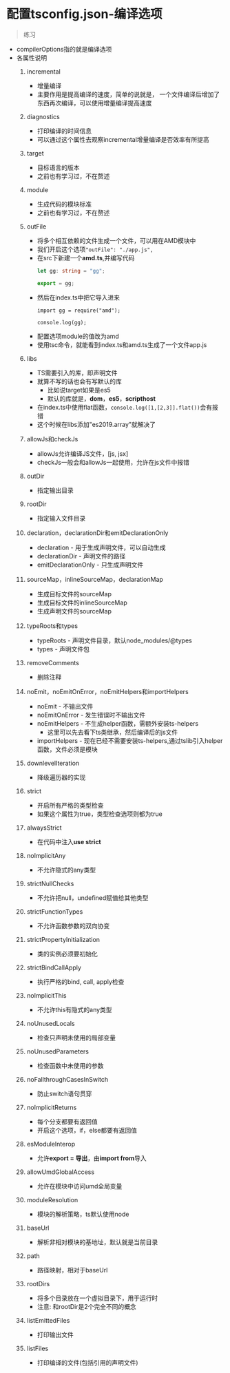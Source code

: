 # 配置tsconfig.json-编译选项

> 练习
* compilerOptions指的就是编译选项
* 各属性说明
    1. incremental
        * 增量编译
        * 主要作用是提高编译的速度，简单的说就是，
            一个文件编译后增加了东西再次编译，可以使用增量编译提高速度
            
    2. diagnostics
        * 打印编译的时间信息
        * 可以通过这个属性去观察incremental增量编译是否效率有所提高
     
    3. target
        * 目标语言的版本
        * 之前也有学习过，不在赘述      
    
    4. module
        * 生成代码的模块标准
        * 之前也有学习过，不在赘述         
        
    5. outFile
        * 将多个相互依赖的文件生成一个文件，可以用在AMD模块中 
        * 我们开启这个选项`"outFile": "./app.js", `
        * 在src下新建一个**amd.ts**,并编写代码
            ```typescript
            let gg: string = "gg";
            
            export = gg;
            ```      
        * 然后在index.ts中把它导入进来
            ```
            import gg = require("amd");
            
            console.log(gg);
            ```    
        * 配置选项module的值改为amd 
        * 使用tsc命令，就能看到index.ts和amd.ts生成了一个文件app.js   
    
    6. libs
        * TS需要引入的库，即声明文件
        * 就算不写的话也会有写默认的库
            * 比如说target如果是es5
            * 默认的库就是，**dom**，**es5**，**scripthost**   
        * 在index.ts中使用flat函数，`console.log([1,[2,3]].flat())`会有报错
        * 这个时候在libs添加"es2019.array"就解决了         
            
    7. allowJs和checkJs
        * allowJs允许编译JS文件，[js, jsx]  
        * checkJs一般会和allowJs一起使用，允许在js文件中报错
    
    8. outDir
        * 指定输出目录
        
    9. rootDir
        * 指定输入文件目录     
        
    10. declaration，declarationDir和emitDeclarationOnly
        * declaration - 用于生成声明文件，可以自动生成 
        * declarationDir - 声明文件的路径
        * emitDeclarationOnly - 只生成声明文件
        
    11. sourceMap，inlineSourceMap，declarationMap
        * 生成目标文件的sourceMap    
        * 生成目标文件的inlineSourceMap
        * 生成声明文件的sourceMap   
        
    12. typeRoots和types
        * typeRoots - 声明文件目录，默认node_modules/@types       
        * types - 声明文件包
        
    13. removeComments
        * 删除注释
        
    14. noEmit，noEmitOnError，noEmitHelpers和importHelpers
        * noEmit - 不输出文件
        * noEmitOnError - 发生错误时不输出文件
        * noEmitHelpers - 不生成helper函数，需额外安装ts-helpers
            * 这里可以先去看下ts类继承，然后编译后的js文件
        * importHelpers - 现在已经不需要安装ts-helpers,通过tslib引入helper函数，文件必须是模块 
    
    15. downlevelIteration
        * 降级遍历器的实现    
        
    16. strict
        * 开启所有严格的类型检查
        * 如果这个属性为true，类型检查选项则都为true          
        
    17. alwaysStrict
        * 在代码中注入**use strict**
        
    18. noImplicitAny
        * 不允许隐式的any类型
        
    19. strictNullChecks
        * 不允许把null，undefined赋值给其他类型    
        
    20. strictFunctionTypes
        * 不允许函数参数的双向协变
        
    21. strictPropertyInitialization
        * 类的实例必须要初始化 
        
    22. strictBindCallApply
        * 执行严格的bind, call, apply检查
        
    23. noImplicitThis
        * 不允许this有隐式的any类型 
        
    24. noUnusedLocals
        * 检查只声明未使用的局部变量                                     
    
    25. noUnusedParameters
        * 检查函数中未使用的参数
    
    26. noFallthroughCasesInSwitch
        * 防止switch语句贯穿
        
    27. noImplicitReturns
        * 每个分支都要有返回值
        * 开启这个选项，if，else都要有返回值            
    
    28. esModuleInterop
        * 允许**export = 导出**，由**import from**导入
        
    29. allowUmdGlobalAccess
        * 允许在模块中访问umd全局变量
        
    30. moduleResolution
        * 模块的解析策略，ts默认使用node    
        
    31. baseUrl
        * 解析非相对模块的基地址，默认就是当前目录
        
    32. path
        * 路径映射，相对于baseUrl
        
    33. rootDirs
        * 将多个目录放在一个虚拟目录下，用于运行时 
        * 注意: 和rootDir是2个完全不同的概念
        
    34. listEmittedFiles
        * 打印输出文件
   
    35. listFiles
        * 打印编译的文件(包括引用的声明文件)                           